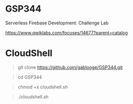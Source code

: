 # GSP344

Serverless Firebase Development: Challenge Lab

https://www.qwiklabs.com/focuses/14677?parent=catalog

# CloudShell
> git clone https://github.com/gablooge/GSP344.git

> cd GSP344

> chmod +x cloudshell.sh

> ./cloudshell.sh

